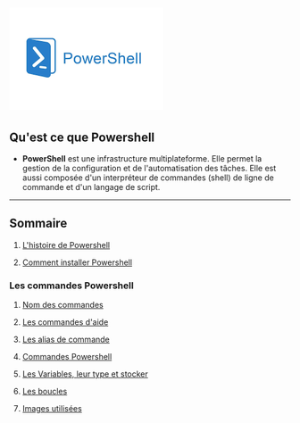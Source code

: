 # ![](Images.md/imagespswh.jpg)

## Qu'est ce que Powershell 
- **PowerShell** est une infrastructure multiplateforme. Elle permet la gestion de la configuration et de l'automatisation des tâches. Elle est aussi composée d'un interpréteur de commandes (shell) de ligne de commande et d'un langage de script.
---
## Sommaire 
1. [L'histoire de Powershell](https://github.com/Luke859/Linux/blob/main/Histoire%20de%20Powershell.md)

2. [Comment installer Powershell](https://github.com/Luke859/Linux/blob/main/Comment%20installer%20Powershell%20sur%20Windows%20et%20Linux.md)

### Les commandes Powershell 

1. [Nom des commandes](https://github.com/Luke859/Linux/blob/main/Nom%20des%20commandes.md)

2. [Les commandes d'aide](https://github.com/Luke859/Linux/blob/main/Les%20commandes%20aides.md)

3. [Les alias de commande](https://github.com/Luke859/Linux/blob/main/Alias%20des%20commandes.md)

4. [Commandes Powershell](https://github.com/Luke859/Linux/blob/main/Commandes%20Powershell.md)

5. [Les Variables, leur type et stocker](https://github.com/Luke859/Linux/blob/main/Variables%2C%20type%2C%20stocker.md)

6. [Les boucles]()

7. [Images utilisées](https://github.com/Luke859/Linux/tree/main/Images.md)

